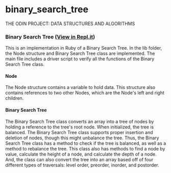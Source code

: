 # binary_search_tree
THE ODIN PROJECT: DATA STRUCTURES AND ALGORITHMS

### Binary Search Tree ([View in Repl.it]())
This is an implementation in Ruby of a Binary Search Tree. In the lib folder, the Node structure and Binary Search Tree class are implemented. The main file includes a driver script to verify all the functions of the Binary Search Tree class.

#### Node
The Node structure contains a variable to hold data. This structure also contains references to two other Nodes, which are the Node's left and right children.

#### Binary Search Tree
The Binary Search Tree class converts an array into a tree of nodes by holding a reference to the tree's root node. When initialized, the tree is balanced. The Binary Search Tree class supports proper insertion and deletion of nodes, though this might unbalance the tree. Thus, the Binary Search Tree class has a method to check if the tree is balanced, as well as a method to rebalance the tree. This class also has methods to find a node by value, calculate the height of a node, and calculate the depth of a node. And, the class can also convert the tree into an array based off of four different types of traversals: level order, preorder, inorder, and postorder.